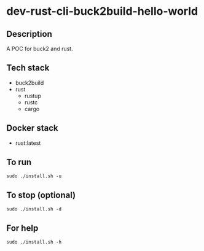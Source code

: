 # dev-rust-cli-buck2build-hello-world

## Description
A POC for buck2 and rust.

## Tech stack
- buck2build
- rust
    - rustup
    - rustc
    - cargo

## Docker stack
- rust:latest

## To run
`sudo ./install.sh -u`

## To stop (optional)
`sudo ./install.sh -d`

## For help
`sudo ./install.sh -h`
